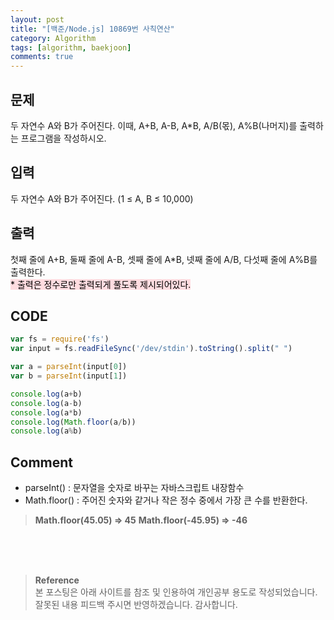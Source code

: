 ```yaml
---
layout: post
title: "[백준/Node.js] 10869번 사칙연산"
category: Algorithm
tags: [algorithm, baekjoon]
comments: true
---
```


## 문제
두 자연수 A와 B가 주어진다. 이때, A+B, A-B, A*B, A/B(몫), A%B(나머지)를 출력하는 프로그램을 작성하시오. 

## 입력
두 자연수 A와 B가 주어진다. (1 ≤ A, B ≤ 10,000)

## 출력
첫째 줄에 A+B, 둘째 줄에 A-B, 셋째 줄에 A*B, 넷째 줄에 A/B, 다섯째 줄에 A%B를 출력한다.   
<mark style='background-color: #ffdce0'> * 출력은 정수로만 출력되게 풀도록 제시되어있다. </mark>

## CODE
```javascript
var fs = require('fs')
var input = fs.readFileSync('/dev/stdin').toString().split(" ")

var a = parseInt(input[0])
var b = parseInt(input[1])

console.log(a+b)
console.log(a-b)
console.log(a*b)
console.log(Math.floor(a/b))
console.log(a%b)
```
## Comment
- parseInt()  : 문자열을 숫자로 바꾸는 자바스크립트 내장함수
- Math.floor() : 주어진 숫자와 같거나 작은 정수 중에서 가장 큰 수를 반환한다.

>**Math.floor(45.05)  => 45**
**Math.floor(-45.95) => -46**

<br>
<br>
<br>

>**Reference**   
본 포스팅은 아래 사이트를 참조 및 인용하여 개인공부 용도로 작성되었습니다.   
잘못된 내용 피드백 주시면 반영하겠습니다. 감사합니다.   
[]()